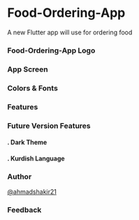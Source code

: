 # Food-Ordering-App

A new Flutter app will use for ordering food

### Food-Ordering-App Logo

### App Screen

### Colors & Fonts

### Features

### Future Version Features
#### . Dark Theme
#### . Kurdish Language

### Author
<a href = "https://github.com/ahmadshakir21">@ahmadshakir21</a>

### Feedback
